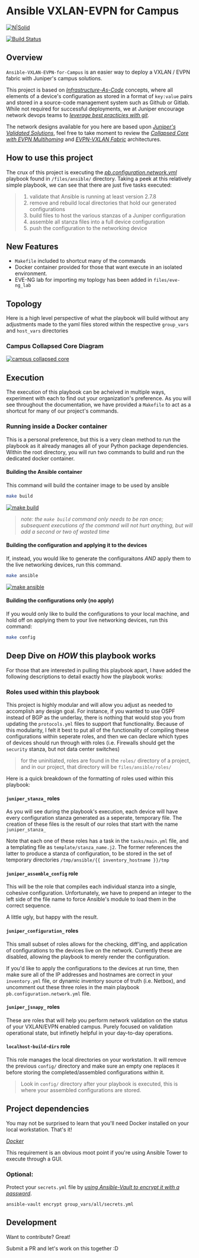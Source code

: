 # Ansible VXLAN-EVPN for Campus

[![N|Solid](https://upload.wikimedia.org/wikipedia/commons/3/31/Juniper_Networks_logo.svg)](https://www.juniper.net/documentation/solutions/en_US/campus)

[![Build Status](https://travis-ci.org/packetferret/Ansible-VXLAN-EVPN-for-Campus.svg?branch=master)](https://travis-ci.org/packetferret/Ansible-VXLAN-EVPN-for-Campus)

## Overview

`Ansible-VXLAN-EVPN-for-Campus` is an easier way to deploy a VXLAN / EVPN fabric with Juniper's campus solutions. 

This project is based on *[Infrastructure-As-Code](https://dev.to/fedekau/infrastructure-as-code-a-beginners-perspective-2l8k)* concepts, where all elements of a device's configuration as stored in a format of `key:value` pairs and stored in a source-code management system such as Github or Gitlab. While not required for successful deployments, we at Juniper encourage network devops teams to *[leverage best practicies with git](https://dev.to/bholmesdev/git-github-best-practices-for-teams-opinionated-28h7)*.

The network designs available for you here are based upon *[Juniper's Validated Solutions](https://www.juniper.net/documentation/solutions/en_US/campus)*, feel free to take moment to review the *[Collapsed Core with EVPN Multihoming](https://www.juniper.net/documentation/en_US/release-independent/nce/information-products/pathway-pages/nce/nce-182-evpn-collapsed-core-evpn-multihoming-campus-pwp.html)* and *[EVPN-VXLAN Fabric](https://www.juniper.net/documentation/en_US/release-independent/nce/information-products/pathway-pages/nce/nce-172-evpn-vxlan-campus.html)* architectures.

## How to use this project

The crux of this project is executing the *[pb.configuration.network.yml](https://github.com/packetferret/Ansible-VXLAN-EVPN-for-Campus/blob/master/files/ansible/pb.configuration.network.yml)* playbook found in `/files/ansible/` directory. Taking a peek at this relatively simple playbook, we can see that there are just five tasks executed:

>1. validate that Ansible is running at least version 2.7.8
>2. remove and rebuild local directories that hold our generated configurations
>3. build files to host the various stanzas of a Juniper configuration 
>4. assemble all stanza files into a full device configuration
>5. push the configuration to the networking device

## New Features

- `Makefile` included to shortcut many of the commands
- Docker container provided for those that want execute in an isolated environment.
- EVE-NG lab for importing my toplogy has been added in `files/eve-ng_lab` 

## Topology

Here is a high level perspective of what the playbook will build without any adjustments made to the yaml files stored within the respective `group_vars` and `host_vars` directories

### Campus Collapsed Core Diagram

[![campus collapsed core](files/images/collapsed_core.png)](files/images/collapsed_core.png)


## Execution

The execution of this playbook can be acheived in multiple ways, experiment with each to find out your organization's preference. As you will see throughout the documentation, we have provided a `Makefile` to act as a shortcut for many of our project's commands.

### Running inside a Docker container

This is a personal preference, but this is a very clean method to run the playbook as it already manages all of your Python package dependencies. Within the root directory, you will run two commands to build and run the dedicated docker container.

#### Building the Ansible container

This command will build the container image to be used by ansible

```sh
make build
```
[![make build](files/images/make_build.gif)](files/images/make_build.gif)

> *note: the `make build` command only needs to be ran once; subsequent executions of the command will not hurt anything, but will add a second or two of wasted time*

#### Building the configuration and applying it to the devices

If, instead, you would like to generate the configuraitons *AND* apply them to the live networking devices, run this command.

```sh
make ansible
```

[![make ansible](files/images/make_ansible.gif)](files/images/make_ansible.gif)

#### Building the configurations only (no apply)

If you would only like to build the configurations to your local machine, and hold off on applying them to your live networking devices, run this command:

```sh
make config
```

## Deep Dive on *HOW* this playbook works

For those that are interested in pulling this playbook apart, I have added the following descriptions to detail exactly how the playbook works:

### Roles used within this playbook

This project is highly modular and will allow you adjust as needed to accomplish any design goal. For instance, if you wanted to use OSPF instead of BGP as the underlay, there is nothing that would stop you from updating the `protocols.yml` files to support that functionality. Because of this modularity, I felt it best to put all of the functionality of compiling these configurations within seperate roles, and then we can declare which types of devices should run through with roles (i.e. Firewalls should get the `security` stanza, but not data center switches)

> for the uninitiated, roles are found in the `roles/` directory of a project, and in our project, that directory will be `files/ansible/roles/`

Here is a quick breakdown of the formatting of roles used within this playbook:

#### `juniper_stanza_` roles

As you will see during the playbook's execution, each device will have every configuration stanza generated as a seperate, temporary file. The creation of these files is the result of our roles that start with the name `juniper_stanza_`

Note that each one of these roles has a task in the `tasks/main.yml` file, and a templating file as `template/stanza_name.j2`. The former references the latter to produce a stanza of configuration, to be stored in the set of temporary directories `/tmp/ansible/{{ inventory_hostname }}/tmp`

#### `juniper_assemble_config` role

This will be the role that compiles each individual stanza into a single, cohesive configuration. Unfortunately, we have to prepend an integer to the left side of the file name to force Ansible's module to load them in the correct sequence.

A little ugly, but happy with the result.

#### `juniper_configuration_` roles

This small subset of roles allows for the checking, diff'ing, and application of configurations to the devices live on the network. Currently these are disabled, allowing the playbook to merely render the configuration.

If you'd like to apply the configurations to the devices at run time, then make sure all of the IP addresses and hostnames are correct in your `inventory.yml` file, or dynamic inventory source of truth (i.e. Netbox), and uncomment out these three roles in the main playbook `pb.configuration.network.yml` file.

#### `juniper_jsnapy_` roles

These are roles that will help you perform network validation on the status of your VXLAN/EVPN enabled campus. Purely focused on validation operational state, but infinetly helpful in your day-to-day operations.

#### `localhost-build-dirs` role

This role manages the local directories on your workstation. It will remove the previous `config/` directory and make sure an empty one replaces it before storing the completed/assembled configurations within it.

> Look in `config/` directory after your playbook is executed, this is where your assembled configurations are stored.

## Project dependencies

You may not be surprised to learn that you'll need Docker installed on your local workstation. That's it!

*[Docker](https://docs.docker.com/get-docker/)*

This requirement is an obvious moot point if you're using Ansible Tower to execute through a GUI.

### Optional:

Protect your `secrets.yml` file by *[using Ansible-Vault to encrypt it with a password](https://docs.ansible.com/ansible/latest/user_guide/vault.html)*.

`ansible-vault encrypt group_vars/all/secrets.yml`

## Development

Want to contribute? Great!

Submit a PR and let's work on this together :D
